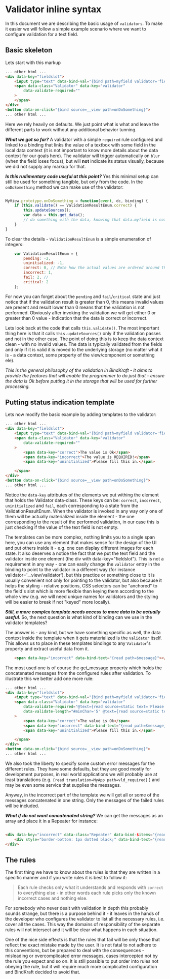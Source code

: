 # Validator inline syntax

In this document we are describing the basic usage of `validators`. To make it easier we will follow a simple example scenario where we want to configure validation for a text field.

## Basic skeleton

Lets start with this markup

```HTML
... other html ...
<div data-key="fieldslot">
    <input type="text" data-bind-val="{bind path=myfield validator='fieldslot/validator'}"/>
    <span data-class="Validator" data-key="validator"
        data-validate-required=""
    >
    </span>
</div>
<button data-on-click="{bind source=__view path=onDoSomething}">
... other html ...
```

Here we rely heavily on defaults. We just point what is what and leave the different parts to work without any additional behavior tunning.

_**What we got so far?**_ A validator with a simple `required` rule configured and linked to a binding that links the value of a textbox with some field in the local data context (it is not important to know more details about the data context for our goals here). The validator will trigger automatically on `blur` (when the field loses focus), but will **not** indicate its status visually, because we did not supply any markup for that.

_**Is this rudimentary code useful at this point?**_ Yes this minimal setup can still be used for something tangible, but only from the code. In the `onDoSomething` method we can make use of the validator:

```Javascript

MyView.prototype.onDoSomething = function(event, dc, binding) {
    if (this.validate() == ValidationResultEnum.correct) {
        this.updateSources();
        var data = this.get_data();
        // do something with the data, knowing that data.myfield is not empty.
    }
}

```

To clear the details - `ValidationResultEnum` is a simple enumeration of integers:

```Javascript
    var ValidationResultEnum = {
        pending: -2,
        uninitialized: -1,
        correct: 0, // Note how the actual values are ordered around the zero.
        incorrect: 1,
        fail: 2, // 
        critical: 2
    };
```

For now you can forget about the `pending` and `fail`/`critical` state and just notice that if the validation result is greater than 0, this means invalid values are present and result lower than 0 means that the validation is not performed. Obviously after invoking the validation we will get either 0 or greater than 0 value - indication that the data is correct or incorrect.

Lets look back at the code that calls `this.validate()`. The most important thing here is that it calls `this.updateSources()` only if the validation passes and not in the other case. The point of doing this is to keep the data context clean - with no invalid values. The data is typically validated from the fields and only if it is valid it is moved to the underlying storage (no matter what it is - a data context, some property of the view/component or something ele).

_This is the general philosophy of the validation in BindKraft - it aims to provide the features that will enable the programmer to do just that - ensure the data is Ok before putting it in the storage that will be used for further processing._

## Putting status indication template

Lets now modify the basic example by adding templates to the validator:

```HTML
... other html ...
<div data-key="fieldslot">
    <input type="text" data-bind-val="{bind path=myfield validator='fieldslot/validator'}"/>
    <span data-class="Validator" data-key="validator"
        data-validate-required=""
    >
        <span data-key="correct">The value is Ok</span>
        <span data-key="incorrect">The value is REQUIRED!</span>
        <span data-key="uninitialized">Please fill this in.</span>

    </span>
</div>
<button data-on-click="{bind source=__view path=onDoSomething}">
... other html ...
```

Notice the `data-key` attributes of the elements we put withing the element that holds the Validator data-class. These keys can be: `correct`, `incorrect`, `uninitialized` and `fail`, each corresponding to a state from the ValidationResultEnum. When the validator is invoked in any way only one of them will be actually materialized inside the element - the one corresponding to the result of the performed validation, in our case this is just checking if the value of the text field is not empty.

The templates can be more complex, nothing limits you to a single span here, you can use any element that makes sense for the design of the UI and put others inside it - e.g. one can display different images for each state. It also deserves a notice the fact that we put the text field and the validator inside one element (the div with data-key="fieldslot"). This is not a requirement in any way - one can easily change the `validator` entry in the binding to point to the validator in a different way (for instance validator='__view/validator'), but this practice or something close to it is usually convenient not only for pointing to the validator, but also because it helps the styling - relative positions, CSS selectors can be "anchored" to the field's slot which is more flexible than keying them according to the whole view (e.g. we will need unique names for validators and the styling will be easier to break if not "keyed" more locally). 

_**Still, a more complex template needs access to more data to be actually useful**_. So, the next question is what kind of binding can we use in the validator templates?

The answer is - any kind, but we have something specific as well, the data context inside the template when it gets materialized is the `Validator` itself. This allows us to place in these templates bindings to any `Validator`'s property and extract useful data from it.

```HTML
    <span data-key="incorrect" data-bind-text="{read path=$message}"></span>
```    

The most used one is of course the get_message property which holds the concatenated messages from the configured rules after validation. To illustrate this we better add one more rule:

```HTML
... other html ...
<div data-key="fieldslot">
    <input type="text" data-bind-val="{bind path=myfield validator='fieldslot/validator'}"/>
    <span data-class="Validator" data-key="validator"
        data-validate-required="@text={read source=static text='Please fill this field'}"
        data-validate-length="#minChar='5' @text={read source=static text='You have to enter at least 5 characters.'}"
    >
        <span data-key="correct">The value is Ok</span>
        <span data-key="incorrect" data-bind-text="{read path=$message}"></span>
        <span data-key="uninitialized">Please fill this in.</span>

    </span>
</div>
<button data-on-click="{bind source=__view path=onDoSomething}">
... other html ...
```

We also took the liberty to specify some custom error messages for the different rules. They have some defaults, but they are good mostly for development purposes, in real world applications we will probably use at least translations (e.g. `{read translation=MyApp path=vld_required}` ) and may be even some service that supplies the messages.

Anyway, in the incorrect part of the template we will get all or some of the messages concatenated in one string. Only the messages of the failed rules will be included.

_**What if do not want concatenated string?**_ We can get the messages as an array and place it in a Repeater for instance:

```HTML

<div data-key="incorrect" data-class="Repeater" data-bind-$items="{read path=$messages}">
    <div style="border-bottom: 1px dotted black;" data-bind-text="{read}"></div>
</div>

```

## The rules

The first thing we have to know about the rules is that they are written in a specific manner and if you write rules it is best to follow it:

>Each rule checks only what it understands and responds with `correct` to everything else - in other words each rule picks only the known incorrect cases and nothing else.

For somebody who never dealt with validation in depth this probably sounds strange, but there is a purpose behind it - it leaves in the hands of the developer who configures the validator to list all the necessary rules, i.e. cover all the cases. This way the domains of responsibility of the separate rules will not intersect and it will be clear what happens in each situation.

One of the nice side effects is that the rules that fail will be only those that reflect the exact mistake made by the user. It is not fatal to not adhere to this conventions, but be prepared to deal with the consequences - misleading or overcomplicated error messages, cases intercepted not by the rule you expect and so on. It is still possible to put order into rules not obeying the rule, but it will require much more complicated configuration and BindKraft decided to avoid that.
